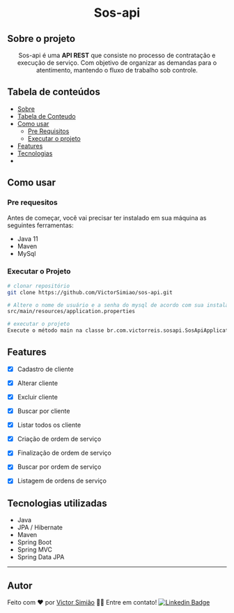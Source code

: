 
<div align="center">
 <h1>Sos-api</h1>
</div>

## Sobre o projeto
<p align="center">Sos-api é uma <strong>API REST</strong> que consiste no processo de contratação e execução de serviço.
Com objetivo de organizar as demandas para o atentimento, mantendo o fluxo de trabalho sob controle.</p>

## Tabela de conteúdos

* [Sobre](#sobre-o-projeto)
* [Tabela de Conteudo](#tabela-de-contedos)
* [Como usar](#como-usar)
    * [Pre Requisitos](#pre-requesitos)
    * [Executar o projeto](#executar-o-projeto)
* [Features](#features)    
* [Tecnologias](#tecnologias-utilizadas)
*

## Como usar
### Pre requesitos
Antes de começar, você vai precisar ter instalado em sua máquina as seguintes ferramentas:
- Java 11
- Maven 
- MySql
### Executar o Projeto
```bash
# clonar repositório
git clone https://github.com/VictorSimiao/sos-api.git

# Altere o nome de usuário e a senha do mysql de acordo com sua instalação
src/main/resources/application.properties

# executar o projeto
Execute o método main na classe br.com.victorreis.sosapi.SosApiApplication
```

## Features
- [x] Cadastro de cliente
- [x] Alterar cliente
- [x] Excluir cliente
- [x] Buscar por cliente
- [x] Listar todos os cliente
- [x] Criação de ordem de serviço
- [x] Finalização de ordem de serviço
- [x] Buscar por ordem de serviço
- [x] Listagem de ordens de serviço


## Tecnologias utilizadas
- Java
- JPA / Hibernate
- Maven
- Spring Boot
- Spring MVC
- Spring Data JPA  


---
## Autor
Feito com ❤️ por [Victor Simião](https://github.com/VictorSimiao) 👋🏽 Entre em contato!
[![Linkedin Badge](https://img.shields.io/badge/-Victor-blue?style=flat-square&logo=Linkedin&logoColor=white&link=https://www.linkedin.com/in/victorsreis/)](https://www.linkedin.com/in/victorsreis/) 
